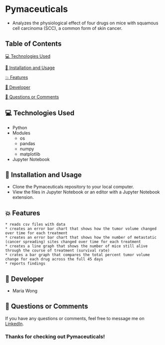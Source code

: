 # Pymaceuticals

* Analyzes the physiological effect of four drugs on mice with squamous cell carcinoma (SCC), a common form of skin cancer.


## Table of Contents

[:computer:  Technologies Used](#technologies-used)

[:dvd:  Installation and Usage](#installation)

[:boom:  Features](#features)

[:bust_in_silhouette:  Developer](#developer)

[:email:  Questions or Comments](#questions-or-comments)


## <a name="technologies-used"></a> :computer: Technologies Used

* Python
* Modules
    * os
    * pandas
    * numpy
    * matplotlib
* Jupyter Notebook

## <a name="installation"></a> :dvd: Installation and Usage

* Clone the Pymaceuticals repository to your local computer.
* View the files in Jupyter Notebook or an editor with a Jupyter Notebook extension.


## <a name="features"></a> :boom: Features

    * reads csv files with data
    * creates an error bar chart that shows how the tumor volume changed over time for each treatment
    * creates an error bar chart that shows how the number of metastatic (cancer spreading) sites changed over time for each treatment
    * creates a line graph that shows the number of mice still alive through the course of treatment (survival rate)
    * crates a bar graph that compares the total percent tumor volume change for each drug across the full 45 days
    * reports findings


## <a name="developer"></a> :bust_in_silhouette: Developer

* Maria Wong


## <a name="questions-or-comments"></a> :email: Questions or Comments

If you have any questions or comments, feel free to message me on [LinkedIn](https://www.linkedin.com/in/maria-wong/).

 ### Thanks for checking out Pymaceuticals!
